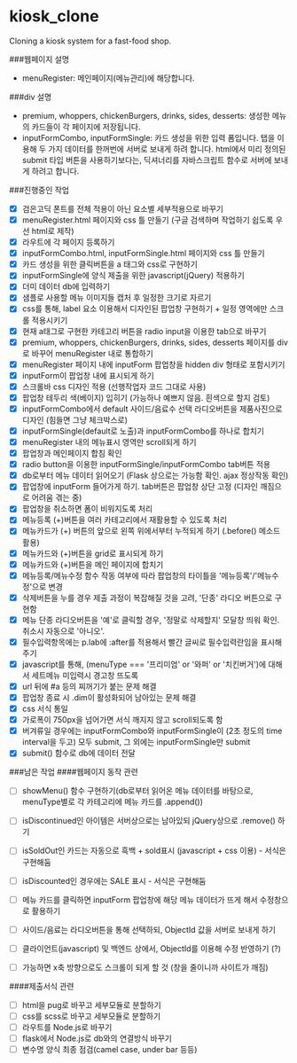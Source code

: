 # kiosk_clone
 Cloning a kiosk system for a fast-food shop.

###웹페이지 설명
- menuRegister: 메인페이지(메뉴관리)에 해당합니다.

###div 설명
- premium, whoppers, chickenBurgers, drinks, sides, desserts: 생성한 메뉴의 카드들이 각 페이지에 저장됩니다.
- inputFormCombo, inputFormSingle: 카드 생성을 위한 입력 폼입니다. 탭을 이용해 두 가지 데이터를 한꺼번에 서버로 보내게 하려 합니다. html에서 미리 정의된 submit 타입 버튼을 사용하기보다는, 딕셔너리를 자바스크립트 함수로 서버에 보내게 하려고 합니다.

###진행중인 작업
- [x] 검은고딕 폰트를 전체 적용이 아닌 요소별 세부적용으로 바꾸기
- [x] menuRegister.html 페이지와 css 틀 만들기 (구글 검색하며 작업하기 쉽도록 우선 html로 제작)
- [x] 라우트에 각 페이지 등록하기
- [x] inputFormCombo.html, inputFormSingle.html 페이지와 css 틀 만들기 
- [x] 카드 생성을 위한 클릭버튼을 a 태그와 css로 구현하기
- [x] inputFormSingle에 양식 제출을 위한 javascript(jQuery) 적용하기
- [x] 더미 데이터 db에 입력하기
- [x] 샘플로 사용할 메뉴 이미지들 캡처 후 일정한 크기로 자르기
- [x] css를 통해, label 요소 이용해서 디자인된 팝업창 구현하기 + 일정 영역에만 스크롤 적용시키기
- [x] 현재 a태그로 구현한 카테고리 버튼을 radio input을 이용한 tab으로 바꾸기
- [x] premium, whoppers, chickenBurgers, drinks, sides, desserts 페이지를 div로 바꾸어 menuRegister 내로 통합하기
- [x] menuRegister 페이지 내에 inputForm 팝업창을 hidden div 형태로 포함시키기 
- [x] inputForm이 팝업창 내에 표시되게 하기
- [x] 스크롤바 css 디자인 적용 (선행작업자 코드 그대로 사용)
- [x] 팝업창 테두리 색(베이지) 입히기 (가능하나 예쁘지 않음. 흰색으로 할지 검토)
- [x] inputFormCombo에서 default 사이드/음료수 선택 라디오버튼을 제품사진으로 디자인 (힘들면 그냥 체크박스로) 
- [x] inputFormSingle(default로 노출)과 inputFormCombo를 하나로 합치기 
- [x] menuRegister 내의 메뉴표시 영역만 scroll되게 하기
- [x] 팝업창과 메인페이지 합침 확인
- [x] radio button을 이용한 inputFormSingle/inputFormCombo tab버튼 적용
- [x] db로부터 메뉴 데이터 읽어오기 (Flask 상으로는 가능함 확인. ajax 정상작동 확인)
- [x] 팝업창에 inputForm 들어가게 하기. tab버튼은 팝업창 상단 고정 (디자인 깨짐으로 어려움 겪는 중)
- [x] 팝업창을 취소하면 폼이 비워지도록 처리
- [x] 메뉴등록 (+)버튼을 여러 카테고리에서 재활용할 수 있도록 처리
- [x] 메뉴카드가 (+) 버튼의 앞으로 왼쪽 위에서부터 누적되게 하기 (.before() 메소드 활용)
- [x] 메뉴카드와 (+)버튼을 grid로 표시되게 하기
- [x] 메뉴카드와 (+)버튼을 메인 페이지에 합치기
- [x] 메뉴등록/메뉴수정 함수 작동 여부에 따라 팝업창의 타이틀을 '메뉴등록'/'메뉴수정'으로 변경
- [x] 삭제버튼을 누를 경우 제출 과정이 복잡해질 것을 고려, '단종' 라디오 버튼으로 구현함 
- [x] 메뉴 단종 라디오버튼을 '예'로 클릭할 경우, '정말로 삭제할지' 모달창 띄워 확인. 취소시 자동으로 '아니오'.
- [x] 필수입력항목에는 p.lab에 :after를 적용해서 빨간 글씨로 필수입력란임을 표시해주기
- [x] javascript를 통해, (menuType === '프리미엄' or '와퍼' or '치킨버거')에 대해서 세트메뉴 미입력시 경고창 뜨도록 
- [x] url 뒤에 #a 등의 찌꺼기가 붙는 문제 해결
- [x] 팝업창 종료 시 .dim이 활성화되어 남아있는 문제 해결
- [x] css 서식 통일
- [x] 가로폭이 750px을 넘어가면 서식 깨지지 않고 scroll되도록 함
- [x] 버겨류일 경우에는 inputFormCombo와 inputFormSingle이 (2초 정도의 time interval을 두고) 모두 submit, 그 외에는 inputFormSingle만 submit
- [x] submit() 함수로 db에 데이터 전달

###남은 작업
####웹페이지 동작 관련
- [ ] showMenu() 함수 구현하기(db로부터 읽어온 메뉴 데이터를 바탕으로, menuType별로 각 카테고리에 메뉴 카드를 .append())
- [ ] isDiscontinued인 아이템은 서버상으로는 남아있되 jQuery상으로 .remove() 하기 
- [ ] isSoldOut인 카드는 자동으로 흑백 + sold표시 (javascript + css 이용) - 서식은 구현해둠
- [ ] isDiscounted인 경우에는 SALE 표시 - 서식은 구현해둠
- [ ] 메뉴 카드를 클릭하면 inputForm 팝업창에 해당 메뉴 데이터가 뜨게 해서 수정창으로 활용하기

- [ ] 사이드/음료는 라디오버튼을 통해 선택하되, ObjectId 값을 서버로 보내게 하기 
- [ ] 클라이언트(javascript) 및 백엔드 상에서, ObjectId를 이용해 수정 반영하기 (?)
- [ ] 가능하면 x축 방향으로도 스크롤이 되게 할 것 (창을 줄이니까 사이트가 깨짐)

####제출서식 관련
- [ ] html을 pug로 바꾸고 세부모듈로 분할하기
- [ ] css를 scss로 바꾸고 세부모듈로 분할하기
- [ ] 라우트를 Node.js로 바꾸기
- [ ] flask에서 Node.js로 db와의 연결방식 바꾸기
- [ ] 변수명 양식 최종 점검(camel case, under bar 등등)
